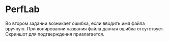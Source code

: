 # PerfLab
Во втором задании возникает ошибка, если вводить имя файла вручную.
При копировании названия файла данная ошибка отсутствует. 
Скриншот для подтверждения приалагается.
